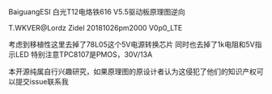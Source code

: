BaiguangESI 白光T12电烙铁616 V5.5驱动板原理图逆向

T.WKVER@Lordz Zidel
20181026pm2000
V0p0_LTE

考虑到移植性这里去掉了78L05这个5V电源转换芯片
同时也去掉了1k电阻和5V指示LED
特别注意TPC8107是PMOS，30V/13A

本开源纯属自行兴趣研究，如果原理图的原设计者认为这侵犯了他们的知识产权可以提交issue联系我